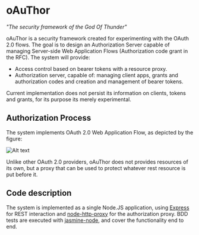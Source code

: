oAuThor
=======
*"The security framework of the God Of Thunder"*

oAuThor is a security framework created for experimenting with the OAuth 2.0 flows. The goal is to design an 
Authorization Server capable of managing Server-side Web Application Flows (Authorization code grant in the RFC). The
system will provide:

* Access control based on bearer tokens with a resource proxy.
* Authorization server, capable of: managing client apps, grants and authorization codes and creation and management of bearer tokens.

Current implementation does not persist its information on clients, tokens and grants, for its purpose its merely
experimental.

Authorization Process
---------------------
The system implements OAuth 2.0 Web Application Flow, as depicted by the figure:

![Alt text](https://raw.github.com/dmoranj/oAuThor/master/img/oAuth2%20Flow.png "Authorization Overview")

Unlike other OAuth 2.0 providers, oAuThor does not provides resources of its own, but a proxy that can be used to
protect whatever rest resource is put before it.

Code description
----------------
The system is implemented as a single Node.JS application, using [Express](http://expressjs.com/) for REST 
interaction and [node-http-proxy](https://github.com/nodejitsu/node-http-proxy) for the authorization proxy. BDD tests
are executed with [jasmine-node](https://github.com/mhevery/jasmine-node), and cover the functionality end to end.
